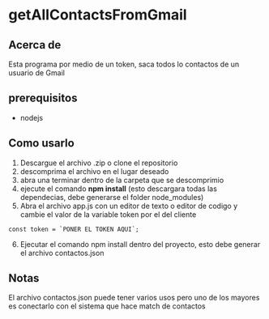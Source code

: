 # getAllContactsFromGmail

## **Acerca de**

Esta programa por medio de un token, saca todos lo contactos de un usuario de Gmail

## prerequisitos

- nodejs

## Como usarlo

1. Descargue el archivo .zip o clone el repositorio
2. descomprima el archivo en el lugar deseado
3. abra una terminar dentro de la carpeta que se descomprimio
4. ejecute el comando **npm install** (esto descargara todas las dependecias, debe generarse el folder node_modules)
5. Abra el archivo app.js con un editor de texto o editor de codigo
   y cambie el valor de la variable token por el del cliente

```
const token = `PONER EL TOKEN AQUI`;
```

6. Ejecutar el comando npm install dentro del proyecto, esto debe generar el archivo contactos.json


## **Notas**

El archivo contactos.json puede tener varios usos pero uno de los mayores es conectarlo con el sistema que hace match de contactos

